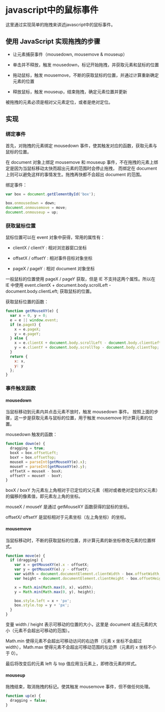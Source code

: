 # javascript中的鼠标事件

这里通过实现简单的拖拽来讲述javascript中的鼠标事件。

## 使用 JavaScript 实现拖拽的步骤

- 让元素捕获事件（mousedown, mousemove & mouseup） 

- 单击并不释放，触发 mousedown，标记开始拖拽，并获取元素和鼠标的位置 

- 拖动鼠标，触发 mousemove，不断的获取鼠标的位置，并通过计算重新确定元素的位置 

- 释放鼠标，触发 mouseup，结束拖拽，确定元素位置并更新

被拖拽的元素必须是相对父元素定位，或者是绝对定位。

## 实现

### 绑定事件

首先，对拖拽的元素绑定 mousedown 事件，使其触发对应的函数，获取元素与鼠标的位置。

在 document 对象上绑定 mousemove 和 mouseup 事件，不在拖拽的元素上绑定是因为当鼠标移动太快而超出元素的范围时会停止拖拽，
而绑定在 document 上则可以避免这样的事情发生。拖拽再快都不会超出 document 的范围。

绑定事件：
```javascript
var box = document.getElementById('box');

box.onmousedown = down;
document.onmousemove = move;
document.onmouseup = up;
```

### 获取鼠标位置

鼠标位置可以在 event 对象中获得，常用的属性有： 

- clientX / clientY : 相对浏览器窗口坐标 

- offsetX / offsetY : 相对事件目标对象坐标 

- pageX / pageY : 相对 document 对象坐标

一般鼠标的位置使用 pageX / pageY 获取，但是 IE 不支持这两个属性。所以在 IE 中使用 event.clientX + document.body.scrollLeft - document.body.clientLeft; 获取鼠标的位置。

获取鼠标位置的函数：

```javascript
function getMouseXY(e) {
  var x = 0, y = 0;
  e = e || window.event;
  if (e.pageX) {
    x = e.pageX;
    y = e.pageY;
  } else {
    x = e.clientX + document.body.scrollLeft - document.body.clientLeft;
    y = e.clientY + document.body.scrollTop - document.body.clientTop;
  }
  return {
    x: x,
    y: y
  };
}
```

### 事件触发函数

#### mousedown

当鼠标移动到元素内并点击元素不放时，触发 mousedown 事件。
按照上面的步骤，这一步是获取元素与鼠标的位置，用于触发 mousemove 时计算元素的位置。

mousedown 触发的函数：
```javascript
function down(e) {
  dragging = true;
  boxX = box.offsetLeft;
  boxY = box.offsetTop;
  mouseX = parseInt(getMouseXY(e).x);
  mouseY = parseInt(getMouseXY(e).y);
  offsetX = mouseX - boxX;
  offsetY = mouseY - boxY;
}
```

boxX / boxY 为元素左上角相对于已定位的父元素（相对或者绝对定位的父元素）的偏移的像素值，即元素左上角的坐标。

mouseX / mouseY 是通过 getMouseXY 函数获得的鼠标的坐标。

offsetX/ offsetY 是鼠标相对于元素坐标（左上角坐标）的坐标。

#### mousemove

当鼠标移动时，不断的获取鼠标的位置，并计算元素的新坐标修改元素的位置样式。

```javascript
function move(e) {
  if (dragging) {
    var x = getMouseXY(e).x - offsetX;
    var y = getMouseXY(e).y - offsetY;
    var width = document.documentElement.clientWidth - box.offsetWidth;
    var height = document.documentElement.clientHeight - box.offsetHeight;

    x = Math.min(Math.max(0, x), width);
    y = Math.min(Math.max(0, y), height);

    box.style.left = x + 'px';
    box.style.top = y + 'px';
  }
}
```

变量 width / height 表示可移动的位置的大小，这里是 document 减去元素的大小（元素不会超出可移动的范围）。

Math.min 使得元素不会超出可移动访问的右边界（元素 x 坐标不会超过 width），Math.max 使得元素不会超出可移动范围的左边界（元素的 x 坐标不小于 0）。

最后将改变后的元素 left 与 top 值应用当元素上，即修改元素的样式。

#### mouseup

拖拽结束，取消拖拽的标记。使其触发 mousemove 事件，但不做任何处理。

```javascript
function up(e) {
  dragging = false;
}
```
